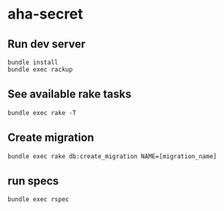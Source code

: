 # aha-secret

## Run dev server

```
bundle install
bundle exec rackup
```

## See available rake tasks

```
bundle exec rake -T
```

## Create migration

```
bundle exec rake db:create_migration NAME=[migration_name]
```

## run specs

```
bundle exec rspec
```
